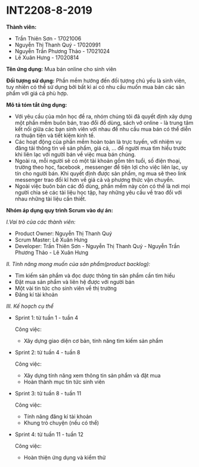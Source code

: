 # INT2208-8-2019
**Thành viên:**
  - Trần Thiên Sơn - 17021006
  - Nguyễn Thị Thanh Quý - 17020991
  - Nguyễn Trần Phương Thảo - 17021024
  - Lê Xuân Hưng - 17020814
  
 **Tên ứng dụng:** Mua bán online cho sinh viên
 
 **Đối tượng sử dụng:** Phần mềm hướng đến đối tượng chủ yếu là sinh viên, tuy nhiên có thể sử dụng bởi bất kì ai  có nhu cầu muốn mua bán các sản phẩm với giá cả phù hợp.
 
 **Mô tả tóm tắt ứng dụng:**
  - Với yêu cầu của môn học đề ra, nhóm chúng tôi đã quyết định xây dựng một phần mềm buôn bán, trao đổi đồ dùng, sách vở online - là trung tâm kết nối giữa các bạn sinh viên với nhau để nhu cầu mua bán có thể diễn ra thuận tiện và tiết kiệm kinh tế.
  - Các hoạt động của phần mềm hoàn toàn là trực tuyến, với nhiệm vụ đăng tải thông tin về sản phẩm, giá cả, … để người mua tìm hiểu trước khi liên lạc với người bán về việc mua bán chúng.
  - Ngoài ra, mỗi người sẽ có một tài khoản gồm tên tuổi, số điện thoại, trường theo học, facebook , messenger để tiện lợi cho việc liên lạc, uy tín cho người bán. Khi quyết định được sản phẩm, ng mua sẽ theo link messenger trao đổi kĩ hơn về giá cả và phương thức vận chuyển.
  - Ngoài việc buôn bán các đồ dùng, phần mềm này còn có thể là nơi mọi người chia sẻ các tài liệu học tập, hay những yêu cầu về trao đổi với nhau những tài liệu cần thiết.
  
**Nhóm áp dụng quy trình Scrum vào dự án:**

  *I.Vai trò của các thành viên:*
  - Product Owner: Nguyễn Thị Thanh Quý
  - Scrum Master: Lê Xuân Hưng
  - Developer: Trần Thiên Sơn - Nguyễn Thị Thanh Quý - Nguyễn Trần Phương Thảo - Lê Xuân Hưng
  
  *II. Tính năng mong muốn của sản phẩm(product backlog):*
  - Tìm kiếm sản phẩm và đọc dược thông tin sản phẩm cần tìm hiểu
  - Đặt mua sản phẩm và liên hệ được với người bán
  - Một vài tin tức cho sinh viên về thị trường
  - Đăng kí tài khoản
  
  *III. Kế hoạch cụ thể*
  - Sprint 1: từ tuần 1 - tuần 4
    
    Công việc: 
    + Xây dựng giao diện cơ bản, tính năng tìm kiếm sản phẩm
    
  - Sprint 2: từ tuần 4 - tuần 8

    Công việc: 
    + Xây dựng tính năng xem thông tin sản phẩm và đặt mua
    + Hoàn thành mục tin tức sinh viên
  - Sprint 3: từ tuần 8 - tuần 11
    
    Công việc: 
    + Tính năng đăng kí tài khoản
    + Khung trò chuyện (nếu có thể)
  - Sprint 4: từ tuần 11 - tuần 12
    
    Công việc: 
    + Hoàn thiện ứng dụng và kiểm thử
